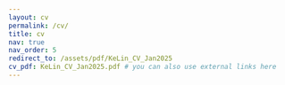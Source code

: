 ```yaml
---
layout: cv
permalink: /cv/
title: cv
nav: true
nav_order: 5
redirect_to: /assets/pdf/KeLin_CV_Jan2025 
cv_pdf: KeLin_CV_Jan2025.pdf # you can also use external links here
---
```

